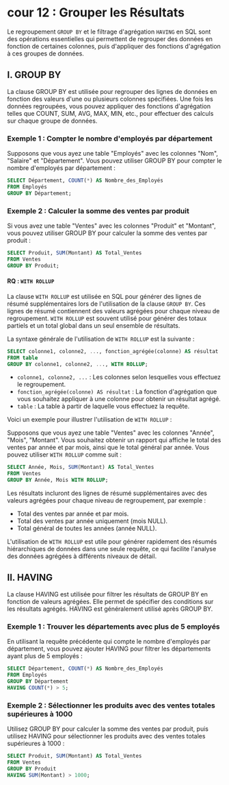 # cour 12 : Grouper les Résultats 

Le regroupement ``GROUP BY`` et le filtrage d'agrégation ``HAVING`` en SQL sont des opérations essentielles qui permettent de regrouper des données en fonction de certaines colonnes, puis d'appliquer des fonctions d'agrégation à ces groupes de données. 

## I. GROUP BY

La clause GROUP BY est utilisée pour regrouper des lignes de données en fonction des valeurs d'une ou plusieurs colonnes spécifiées. Une fois les données regroupées, vous pouvez appliquer des fonctions d'agrégation telles que COUNT, SUM, AVG, MAX, MIN, etc., pour effectuer des calculs sur chaque groupe de données.

### Exemple 1 : Compter le nombre d'employés par département

Supposons que vous ayez une table "Employés" avec les colonnes "Nom", "Salaire" et "Département". Vous pouvez utiliser GROUP BY pour compter le nombre d'employés par département :

```sql
SELECT Département, COUNT(*) AS Nombre_des_Employés
FROM Employés
GROUP BY Département;
```

### Exemple 2 : Calculer la somme des ventes par produit

Si vous avez une table "Ventes" avec les colonnes "Produit" et "Montant", vous pouvez utiliser GROUP BY pour calculer la somme des ventes par produit :

```sql
SELECT Produit, SUM(Montant) AS Total_Ventes
FROM Ventes
GROUP BY Produit;
```

#### RQ : `WITH ROLLUP`

La clause `WITH ROLLUP` est utilisée en SQL pour générer des lignes de résumé supplémentaires lors de l'utilisation de la clause `GROUP BY`. Ces lignes de résumé contiennent des valeurs agrégées pour chaque niveau de regroupement. `WITH ROLLUP` est souvent utilisé pour générer des totaux partiels et un total global dans un seul ensemble de résultats.

La syntaxe générale de l'utilisation de `WITH ROLLUP` est la suivante :

```sql
SELECT colonne1, colonne2, ..., fonction_agrégée(colonne) AS résultat
FROM table
GROUP BY colonne1, colonne2, ..., WITH ROLLUP;
```

- `colonne1, colonne2, ...` : Les colonnes selon lesquelles vous effectuez le regroupement.
- `fonction_agrégée(colonne) AS résultat` : La fonction d'agrégation que vous souhaitez appliquer à une colonne pour obtenir un résultat agrégé.
- `table` : La table à partir de laquelle vous effectuez la requête.

Voici un exemple pour illustrer l'utilisation de `WITH ROLLUP` :

Supposons que vous ayez une table "Ventes" avec les colonnes "Année", "Mois", "Montant". Vous souhaitez obtenir un rapport qui affiche le total des ventes par année et par mois, ainsi que le total général par année. Vous pouvez utiliser `WITH ROLLUP` comme suit :

```sql
SELECT Année, Mois, SUM(Montant) AS Total_Ventes
FROM Ventes
GROUP BY Année, Mois WITH ROLLUP;
```

Les résultats incluront des lignes de résumé supplémentaires avec des valeurs agrégées pour chaque niveau de regroupement, par exemple :

- Total des ventes par année et par mois.
- Total des ventes par année uniquement (mois NULL).
- Total général de toutes les années (année NULL).

L'utilisation de `WITH ROLLUP` est utile pour générer rapidement des résumés hiérarchiques de données dans une seule requête, ce qui facilite l'analyse des données agrégées à différents niveaux de détail.

## II. HAVING

La clause HAVING est utilisée pour filtrer les résultats de GROUP BY en fonction de valeurs agrégées. Elle permet de spécifier des conditions sur les résultats agrégés. HAVING est généralement utilisé après GROUP BY.

### Exemple 1 : Trouver les départements avec plus de 5 employés

En utilisant la requête précédente qui compte le nombre d'employés par département, vous pouvez ajouter HAVING pour filtrer les départements ayant plus de 5 employés :

```sql
SELECT Département, COUNT(*) AS Nombre_des_Employés
FROM Employés
GROUP BY Département
HAVING COUNT(*) > 5;
```

### Exemple 2 : Sélectionner les produits avec des ventes totales supérieures à 1000

Utilisez GROUP BY pour calculer la somme des ventes par produit, puis utilisez HAVING pour sélectionner les produits avec des ventes totales supérieures à 1000 :

```sql
SELECT Produit, SUM(Montant) AS Total_Ventes
FROM Ventes
GROUP BY Produit
HAVING SUM(Montant) > 1000;
```

